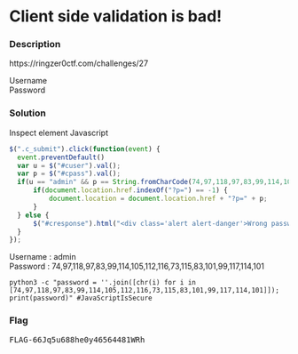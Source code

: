 <h1>Client side validation is bad!</h1>
<h3>Description</h3>
<p>https://ringzer0ctf.com/challenges/27</p>
<label>Username</label><br>
<label>Password</label>
<h3>Solution</h3>
<p>Inspect element Javascript</p>

```javascript
$(".c_submit").click(function(event) {
  event.preventDefault()
  var u = $("#cuser").val();
  var p = $("#cpass").val();
  if(u == "admin" && p == String.fromCharCode(74,97,118,97,83,99,114,105,112,116,73,115,83,101,99,117,114,101)) {
      if(document.location.href.indexOf("?p=") == -1) {   
          document.location = document.location.href + "?p=" + p;
      }
  } else {
      $("#cresponse").html("<div class='alert alert-danger'>Wrong password sorry.</div>");
  }
});
```
<label>Username : admin</label><br>
<label>Password : 74,97,118,97,83,99,114,105,112,116,73,115,83,101,99,117,114,101</label>

```python3
python3 -c "password = ''.join([chr(i) for i in [74,97,118,97,83,99,114,105,112,116,73,115,83,101,99,117,114,101]]); print(password)" #JavaScriptIsSecure
```
<h3>Flag</h3>
<pre>
FLAG-66Jq5u688he0y46564481WRh
</pre>
